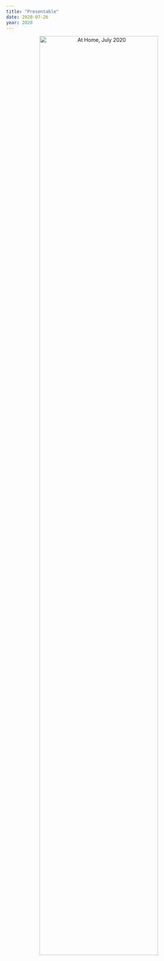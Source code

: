 ```yaml
---
title: "Presentable"
date: 2020-07-26
year: 2020
---
```


<p align="center"><img src="{{ '/files/2020/07/formal-at-home-2020-07.jpg' | relative_url }}" alt="At Home, July 2020" width="80%"/></p>
